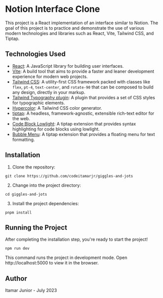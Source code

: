 # Notion Interface Clone

This project is a React implementation of an interface similar to Notion. The goal of this project is to practice and demonstrate the use of various modern technologies and libraries such as React, Vite, Tailwind CSS, and Tiptap.

## Technologies Used

- [React](https://reactjs.org/): A JavaScript library for building user interfaces.
- [Vite](https://vitejs.dev/): A build tool that aims to provide a faster and leaner development experience for modern web projects.
- [Tailwind CSS](https://tailwindcss.com/docs/installation): A utility-first CSS framework packed with classes like `flex`, `pt-4`, `text-center`, and `rotate-90` that can be composed to build any design, directly in your markup.
- [Tailwind Typography plugin](https://tailwindcss.com/docs/typography-plugin): A plugin that provides a set of CSS styles for typographic elements.
- [Hypercolor](https://hypercolor.dev/generator): A Tailwind CSS color generator.
- [tiptap](https://tiptap.dev/installation/react): A headless, framework-agnostic, extensible rich-text editor for the web.
- [Code Block Lowlight](https://tiptap.dev/api/nodes/code-block-lowlight#lowlight): A tiptap extension that provides syntax highlighting for code blocks using lowlight.
- [Bubble Menu](https://tiptap.dev/api/extensions/bubble-menu): A tiptap extension that provides a floating menu for text formatting.

## Installation

1. Clone the repository:

```
git clone https://github.com/codeitamarjr/giggles-and-jots
```

2. Change into the project directory:

```
cd giggles-and-jots
```

3. Install the project dependencies:

```
pnpm install
```

## Running the Project

After completing the installation step, you're ready to start the project!

```
npm run dev
```

This command runs the project in development mode. Open http://localhost:5000 to view it in the browser.

## Author

Itamar Junior - July 2023
